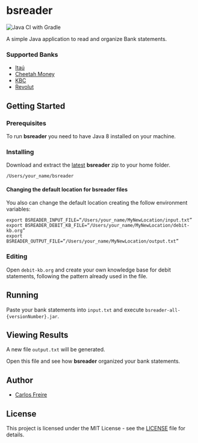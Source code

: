 # bsreader

![Java CI with Gradle](https://github.com/carlosrvff/bsreader/workflows/Java%20CI%20with%20Gradle/badge.svg?branch=master)

A simple Java application to read and organize Bank statements.

### Supported Banks
- [Itaú](https://www.itau.com.br/)
- [Cheetah Money](https://cheetahmoney.com/)
- [KBC](https://www.kbc.ie/)
- [Revolut](https://www.revolut.com/)

## Getting Started

### Prerequisites
To run **bsreader** you need to have Java 8 installed on your machine.

### Installing
Download and extract the [latest](https://github.com/carlosrvff/bsreader/releases) **bsreader** zip to your home folder.

```
/Users/your_name/bsreader
```

#### Changing the default location for bsreader files
You also can change the default location creating the follow environment variables: 

```
export BSREADER_INPUT_FILE=“/Users/your_name/MyNewLocation/input.txt”
export BSREADER_DEBIT_KB_FILE=“/Users/your_name/MyNewLocation/debit-kb.org”
export BSREADER_OUTPUT_FILE=“/Users/your_name/MyNewLocation/output.txt” 
```

### Editing
Open `debit-kb.org` and create your own knowledge base for debit statements, following the pattern already used in the file.

## Running
Paste your bank statements into `input.txt` and execute `bsreader-all-{versionNumber}.jar`.

## Viewing Results
A new file `output.txt` will be generated. 

Open this file and see how **bsreader** organized your bank statements.

## Author
* [Carlos Freire](https://github.com/carlosrvff)

## License
This project is licensed under the MIT License - see the [LICENSE](LICENSE) file for details.
